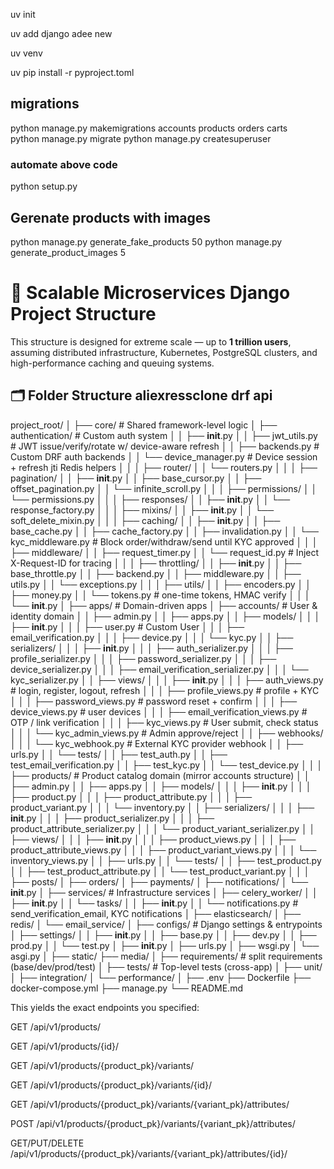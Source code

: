 uv init

uv add django
adee new

uv venv

uv pip install -r pyproject.toml

## migrations

python manage.py makemigrations accounts products orders carts  
python manage.py migrate
python manage.py createsuperuser

### automate above code

python setup.py

## Gerenate products with images

python manage.py generate_fake_products 50
python manage.py generate_product_images 5

# 📁 Scalable Microservices Django Project Structure

This structure is designed for extreme scale — up to **1 trillion users**, assuming distributed infrastructure, Kubernetes, PostgreSQL clusters, and high-performance caching and queuing systems.

## 🗂️ Folder Structure aliexressclone drf api
project_root/
│
├── core/                                   # Shared framework-level logic
│   ├── authentication/                     # Custom auth system
│   │   ├── __init__.py
│   │   ├── jwt_utils.py                    # JWT issue/verify/rotate w/ device-aware refresh
│   │   ├── backends.py                     # Custom DRF auth backends
│   │   └── device_manager.py               # Device session + refresh jti Redis helpers
│   │
│   ├── router/
│   │   └── routers.py
│   │
│   ├── pagination/
│   │   ├── __init__.py
│   │   ├── base_cursor.py
│   │   ├── offset_pagination.py
│   │   └── infinite_scroll.py
│   │
│   ├── permissions/
│   │   └── permissions.py
│   │
│   ├── responses/
│   │   ├── __init__.py
│   │   └── response_factory.py
│   │
│   ├── mixins/
│   │   ├── __init__.py
│   │   └── soft_delete_mixin.py
│   │
│   ├── caching/
│   │   ├── __init__.py
│   │   ├── base_cache.py
│   │   ├── cache_factory.py
│   │   ├── invalidation.py
│   │   └── kyc_middleware.py               # Block order/withdraw/send until KYC approved
│   │
│   ├── middleware/
│   │   ├── request_timer.py
│   │   └── request_id.py                   # Inject X-Request-ID for tracing
│   │
│   ├── throttling/
│   │   ├── __init__.py
│   │   ├── base_throttle.py
│   │   ├── backend.py
│   │   ├── middleware.py
│   │   ├── utils.py
│   │   └── exceptions.py
│   │
│   ├── utils/
│   │   ├── encoders.py
│   │   ├── money.py
│   │   └── tokens.py                       # one-time tokens, HMAC verify
│   │
│   └── __init__.py
│
├── apps/                                   # Domain-driven apps
│   ├── accounts/                           # User & identity domain
│   │   ├── admin.py
│   │   ├── apps.py
│   │   ├── models/
│   │   │   ├── __init__.py
│   │   │   ├── user.py                     # Custom User
│   │   │   ├── email_verification.py
│   │   │   ├── device.py
│   │   │   └── kyc.py
│   │   ├── serializers/
│   │   │   ├── __init__.py
│   │   │   ├── auth_serializer.py
│   │   │   ├── profile_serializer.py
│   │   │   ├── password_serializer.py
│   │   │   ├── device_serializer.py
│   │   │   ├── email_verification_serializer.py
│   │   │   └── kyc_serializer.py
│   │   ├── views/
│   │   │   ├── __init__.py
│   │   │   ├── auth_views.py               # login, register, logout, refresh
│   │   │   ├── profile_views.py            # profile + KYC
│   │   │   ├── password_views.py           # password reset + confirm
│   │   │   ├── device_views.py             # user devices
│   │   │   ├── email_verification_views.py # OTP / link verification
│   │   │   ├── kyc_views.py                # User submit, check status
│   │   │   └── kyc_admin_views.py          # Admin approve/reject
│   │   ├── webhooks/
│   │   │   └── kyc_webhook.py              # External KYC provider webhook
│   │   ├── urls.py
│   │   └── tests/
│   │       ├── test_auth.py
│   │       ├── test_email_verification.py
│   │       ├── test_kyc.py
│   │       └── test_device.py
│   │
│   ├── products/                           # Product catalog domain (mirror accounts structure)
│   │   ├── admin.py
│   │   ├── apps.py
│   │   ├── models/
│   │   │   ├── __init__.py
│   │   │   ├── product.py
│   │   │   ├── product_attribute.py
│   │   │   ├── product_variant.py
│   │   │   └── inventory.py
│   │   ├── serializers/
│   │   │   ├── __init__.py
│   │   │   ├── product_serializer.py
│   │   │   ├── product_attribute_serializer.py
│   │   │   └── product_variant_serializer.py
│   │   ├── views/
│   │   │   ├── __init__.py
│   │   │   ├── product_views.py
│   │   │   ├── product_attribute_views.py
│   │   │   ├── product_variant_views.py
│   │   │   └── inventory_views.py
│   │   ├── urls.py
│   │   └── tests/
│   │       ├── test_product.py
│   │       ├── test_product_attribute.py
│   │       └── test_product_variant.py
│   │
│   ├── posts/
│   ├── orders/
│   ├── payments/
│   ├── notifications/
│   └── __init__.py
│
├── services/                               # Infrastructure services
│   ├── celery_worker/
│   │   ├── __init__.py
│   │   └── tasks/
│   │       ├── __init__.py
│   │       └── notifications.py            # send_verification_email, KYC notifications
│   ├── elasticsearch/
│   ├── redis/
│   └── email_service/
│
├── configs/                                # Django settings & entrypoints
│   ├── settings/
│   │   ├── __init__.py
│   │   ├── base.py
│   │   ├── dev.py
│   │   ├── prod.py
│   │   └── test.py
│   ├── __init__.py
│   ├── urls.py
│   ├── wsgi.py
│   └── asgi.py
│
├── static/
├── media/
│
├── requirements/                           # split requirements (base/dev/prod/test)
│
├── tests/                                  # Top-level tests (cross-app)
│   ├── unit/
│   ├── integration/
│   └── performance/
│
├── .env
├── Dockerfile
├── docker-compose.yml
├── manage.py
└── README.md




This yields the exact endpoints you specified:

GET /api/v1/products/

GET /api/v1/products/{id}/

GET /api/v1/products/{product_pk}/variants/

GET /api/v1/products/{product_pk}/variants/{id}/

GET /api/v1/products/{product_pk}/variants/{variant_pk}/attributes/

POST /api/v1/products/{product_pk}/variants/{variant_pk}/attributes/

GET/PUT/DELETE /api/v1/products/{product_pk}/variants/{variant_pk}/attributes/{id}/